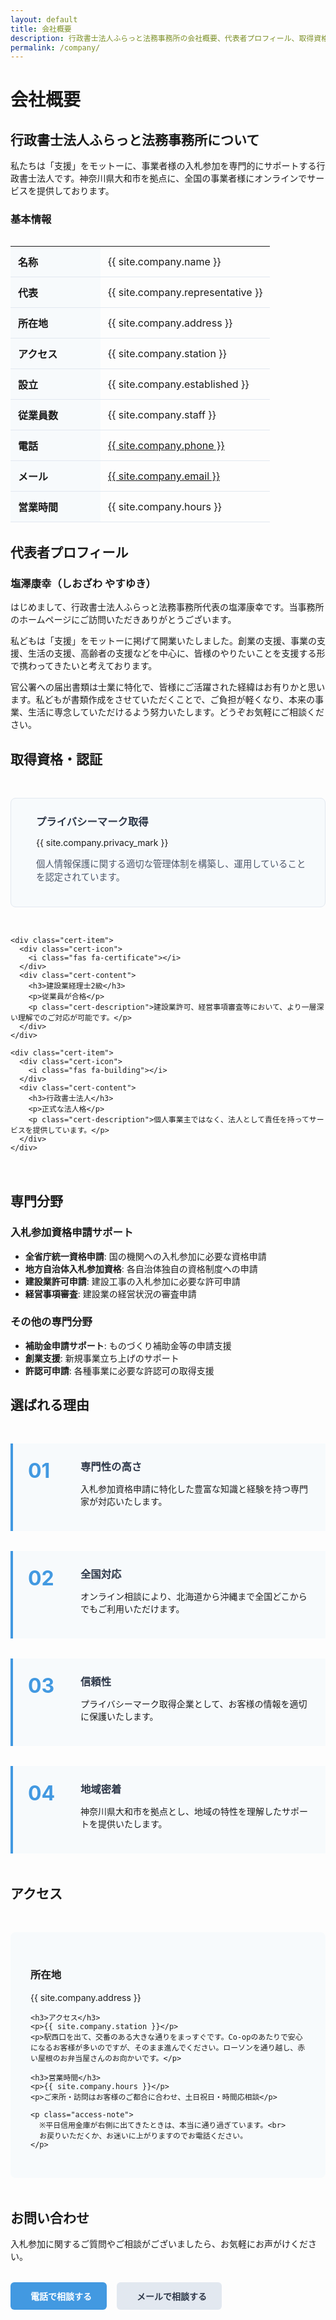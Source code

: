 ```yaml
---
layout: default
title: 会社概要
description: 行政書士法人ふらっと法務事務所の会社概要、代表者プロフィール、取得資格・認証について詳しくご紹介します。
permalink: /company/
---
```


# 会社概要

## 行政書士法人ふらっと法務事務所について

私たちは「支援」をモットーに、事業者様の入札参加を専門的にサポートする行政書士法人です。神奈川県大和市を拠点に、全国の事業者様にオンラインでサービスを提供しております。

### 基本情報

<div class="company-overview">
  <div class="company-basic-info">
    <table class="info-table">
      <tr>
        <th>名称</th>
        <td>{{ site.company.name }}</td>
      </tr>
      <tr>
        <th>代表</th>
        <td>{{ site.company.representative }}</td>
      </tr>
      <tr>
        <th>所在地</th>
        <td>{{ site.company.address }}</td>
      </tr>
      <tr>
        <th>アクセス</th>
        <td>{{ site.company.station }}</td>
      </tr>
      <tr>
        <th>設立</th>
        <td>{{ site.company.established }}</td>
      </tr>
      <tr>
        <th>従業員数</th>
        <td>{{ site.company.staff }}</td>
      </tr>
      <tr>
        <th>電話</th>
        <td><a href="tel:{{ site.company.phone | replace: '-', '' }}">{{ site.company.phone }}</a></td>
      </tr>
      <tr>
        <th>メール</th>
        <td><a href="mailto:{{ site.company.email }}">{{ site.company.email }}</a></td>
      </tr>
      <tr>
        <th>営業時間</th>
        <td>{{ site.company.hours }}</td>
      </tr>
    </table>
  </div>
</div>

## 代表者プロフィール

### 塩澤康幸（しおざわ やすゆき）

はじめまして、行政書士法人ふらっと法務事務所代表の塩澤康幸です。当事務所のホームページにご訪問いただきありがとうございます。

私どもは「支援」をモットーに掲げて開業いたしました。創業の支援、事業の支援、生活の支援、高齢者の支援などを中心に、皆様のやりたいことを支援する形で携わってきたいと考えております。

官公署への届出書類は士業に特化で、皆様にご活躍された経緯はお有りかと思います。私どもが書類作成をさせていただくことで、ご負担が軽くなり、本来の事業、生活に専念していただけるよう努力いたします。どうぞお気軽にご相談ください。

## 取得資格・認証

<div class="certifications">
  <div class="cert-grid">
    <div class="cert-item">
      <div class="cert-icon">
        <i class="fas fa-shield-alt"></i>
      </div>
      <div class="cert-content">
        <h3>プライバシーマーク取得</h3>
        <p>{{ site.company.privacy_mark }}</p>
        <p class="cert-description">個人情報保護に関する適切な管理体制を構築し、運用していることを認定されています。</p>
      </div>
    </div>
    
    <div class="cert-item">
      <div class="cert-icon">
        <i class="fas fa-certificate"></i>
      </div>
      <div class="cert-content">
        <h3>建設業経理士2級</h3>
        <p>従業員が合格</p>
        <p class="cert-description">建設業許可、経営事項審査等において、より一層深い理解でのご対応が可能です。</p>
      </div>
    </div>
    
    <div class="cert-item">
      <div class="cert-icon">
        <i class="fas fa-building"></i>
      </div>
      <div class="cert-content">
        <h3>行政書士法人</h3>
        <p>正式な法人格</p>
        <p class="cert-description">個人事業主ではなく、法人として責任を持ってサービスを提供しています。</p>
      </div>
    </div>
  </div>
</div>

## 専門分野

### 入札参加資格申請サポート

- **全省庁統一資格申請**: 国の機関への入札参加に必要な資格申請
- **地方自治体入札参加資格**: 各自治体独自の資格制度への申請
- **建設業許可申請**: 建設工事の入札参加に必要な許可申請
- **経営事項審査**: 建設業の経営状況の審査申請

### その他の専門分野

- **補助金申請サポート**: ものづくり補助金等の申請支援
- **創業支援**: 新規事業立ち上げのサポート
- **許認可申請**: 各種事業に必要な許認可の取得支援

## 選ばれる理由

<div class="reasons">
  <div class="reason-item">
    <div class="reason-number">01</div>
    <div class="reason-content">
      <h3>専門性の高さ</h3>
      <p>入札参加資格申請に特化した豊富な知識と経験を持つ専門家が対応いたします。</p>
    </div>
  </div>
  
  <div class="reason-item">
    <div class="reason-number">02</div>
    <div class="reason-content">
      <h3>全国対応</h3>
      <p>オンライン相談により、北海道から沖縄まで全国どこからでもご利用いただけます。</p>
    </div>
  </div>
  
  <div class="reason-item">
    <div class="reason-number">03</div>
    <div class="reason-content">
      <h3>信頼性</h3>
      <p>プライバシーマーク取得企業として、お客様の情報を適切に保護いたします。</p>
    </div>
  </div>
  
  <div class="reason-item">
    <div class="reason-number">04</div>
    <div class="reason-content">
      <h3>地域密着</h3>
      <p>神奈川県大和市を拠点とし、地域の特性を理解したサポートを提供いたします。</p>
    </div>
  </div>
</div>

## アクセス

<div class="access-info">
  <div class="access-details">
    <h3>所在地</h3>
    <p>{{ site.company.address }}</p>
    
    <h3>アクセス</h3>
    <p>{{ site.company.station }}</p>
    <p>駅西口を出て、交番のある大きな通りをまっすぐです。Co-opのあたりで安心になるお客様が多いのですが、そのまま進んでください。ローソンを通り越し、赤い屋根のお弁当屋さんのお向かいです。</p>
    
    <h3>営業時間</h3>
    <p>{{ site.company.hours }}</p>
    <p>ご来所・訪問はお客様のご都合に合わせ、土日祝日・時間応相談</p>
    
    <p class="access-note">
      ※平日信用金庫が右側に出てきたときは、本当に通り過ぎています。<br>
      お戻りいただくか、お迷いに上がりますのでお電話ください。
    </p>
  </div>
</div>

## お問い合わせ

入札参加に関するご質問やご相談がございましたら、お気軽にお声がけください。

<div class="contact-buttons">
  <a href="tel:{{ site.company.phone | replace: '-', '' }}" class="btn btn-primary">
    <i class="fas fa-phone"></i>
    電話で相談する
  </a>
  <a href="mailto:{{ site.company.email }}" class="btn btn-secondary">
    <i class="fas fa-envelope"></i>
    メールで相談する
  </a>
</div>

<style>
.company-overview {
  margin: 2rem 0;
}

.info-table {
  width: 100%;
  border-collapse: collapse;
  margin: 1rem 0;
}

.info-table th,
.info-table td {
  padding: 0.75rem;
  border-bottom: 1px solid #e2e8f0;
  text-align: left;
}

.info-table th {
  background-color: #f7fafc;
  font-weight: 600;
  width: 120px;
}

.certifications {
  margin: 3rem 0;
}

.cert-grid {
  display: grid;
  grid-template-columns: repeat(auto-fit, minmax(300px, 1fr));
  gap: 2rem;
  margin: 2rem 0;
}

.cert-item {
  display: flex;
  align-items: flex-start;
  padding: 1.5rem;
  border: 1px solid #e2e8f0;
  border-radius: 0.5rem;
  background-color: #f7fafc;
}

.cert-icon {
  margin-right: 1rem;
  color: #4299e1;
  font-size: 2rem;
}

.cert-content h3 {
  margin: 0 0 0.5rem 0;
  color: #2d3748;
}

.cert-description {
  font-size: 0.9rem;
  color: #4a5568;
  margin-top: 0.5rem;
}

.reasons {
  margin: 3rem 0;
}

.reason-item {
  display: flex;
  align-items: flex-start;
  margin: 2rem 0;
  padding: 1.5rem;
  border-left: 4px solid #4299e1;
  background-color: #f7fafc;
}

.reason-number {
  font-size: 2rem;
  font-weight: 700;
  color: #4299e1;
  margin-right: 1.5rem;
  min-width: 60px;
}

.reason-content h3 {
  margin: 0 0 0.5rem 0;
  color: #2d3748;
}

.access-info {
  margin: 3rem 0;
  padding: 2rem;
  background-color: #f7fafc;
  border-radius: 0.5rem;
}

.access-note {
  font-size: 0.9rem;
  color: #4a5568;
  margin-top: 1rem;
  padding: 1rem;
  background-color: #fff5f5;
  border-left: 4px solid #f56565;
  border-radius: 0.25rem;
}

.contact-buttons {
  display: flex;
  gap: 1rem;
  margin: 2rem 0;
  flex-wrap: wrap;
}

.btn {
  display: inline-flex;
  align-items: center;
  padding: 0.75rem 1.5rem;
  border-radius: 0.375rem;
  text-decoration: none;
  font-weight: 600;
  transition: all 0.3s ease;
}

.btn i {
  margin-right: 0.5rem;
}

.btn-primary {
  background-color: #4299e1;
  color: white;
}

.btn-primary:hover {
  background-color: #3182ce;
}

.btn-secondary {
  background-color: #e2e8f0;
  color: #2d3748;
}

.btn-secondary:hover {
  background-color: #cbd5e0;
}

@media (max-width: 768px) {
  .cert-grid {
    grid-template-columns: 1fr;
  }
  
  .reason-item {
    flex-direction: column;
    text-align: center;
  }
  
  .reason-number {
    margin-right: 0;
    margin-bottom: 1rem;
  }
  
  .contact-buttons {
    flex-direction: column;
  }
  
  .btn {
    text-align: center;
    justify-content: center;
  }
}
</style>

